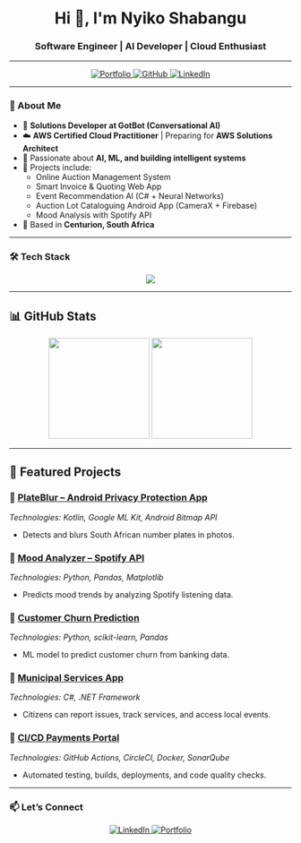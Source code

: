 <h1 align="center">Hi 👋, I'm Nyiko Shabangu</h1>
<h3 align="center">Software Engineer | AI Developer | Cloud Enthusiast</h3>

---

<p align="center">
  <a href="https://nyikoportfolio.vercel.app/">
    <img src="https://img.shields.io/badge/Portfolio-000000?style=for-the-badge&logo=vercel&logoColor=white" alt="Portfolio" />
  </a>
  <a href="https://github.com/AI-DEV-Nyiko">
    <img src="https://img.shields.io/badge/GitHub-181717?style=for-the-badge&logo=github&logoColor=white" alt="GitHub" />
  </a>
  <a href="https://www.linkedin.com/in/nyiko-shabangu/">
    <img src="https://img.shields.io/badge/LinkedIn-0A66C2?style=for-the-badge&logo=linkedin&logoColor=white" alt="LinkedIn" />
  </a>
</p>

---

### 🚀 About Me
- 💼 **Solutions Developer at GotBot (Conversational AI)**  
- ☁️ **AWS Certified Cloud Practitioner** | Preparing for **AWS Solutions Architect**  
- 🤖 Passionate about **AI, ML, and building intelligent systems**  
- 🔭 Projects include:  
  - Online Auction Management System  
  - Smart Invoice & Quoting Web App  
  - Event Recommendation AI (C# + Neural Networks)  
  - Auction Lot Cataloguing Android App (CameraX + Firebase)  
  - Mood Analysis with Spotify API  
- 📍 Based in **Centurion, South Africa**  

---

### 🛠️ Tech Stack
<p align="center">
  <img src="https://skillicons.dev/icons?i=react,nextjs,js,ts,nodejs,express,python,java,cs,androidstudio,aws,mysql,mongodb,firebase,docker,git,html,css" />
</p>

---

## 📊 GitHub Stats  

<div align="center">
  <img height="180em" src="https://github-readme-stats.vercel.app/api?username=nyiko-shabangu&show_icons=true&theme=radical&include_all_commits=true&count_private=true"/>
  <img height="180em" src="https://github-readme-stats.vercel.app/api/top-langs/?username=nyiko-shabangu&layout=compact&theme=radical"/>
</div>  

---

## 🌟 Featured Projects  

### 🔹 [PlateBlur – Android Privacy Protection App](https://github.com/Nyiko-Shabangu/PlateBlur)  
*Technologies: Kotlin, Google ML Kit, Android Bitmap API*  
- Detects and blurs South African number plates in photos.  

### 🔹 [Mood Analyzer – Spotify API](https://github.com/Nyiko-Shabangu/Mood-Analyser)  
*Technologies: Python, Pandas, Matplotlib*  
- Predicts mood trends by analyzing Spotify listening data.  

### 🔹 [Customer Churn Prediction](https://github.com/Nyiko-Shabangu/Churn-Prediction-Project)  
*Technologies: Python, scikit-learn, Pandas*  
- ML model to predict customer churn from banking data.  

### 🔹 [Municipal Services App](https://github.com/Nyiko-Shabangu/Municipal-Services-App)  
*Technologies: C#, .NET Framework*  
- Citizens can report issues, track services, and access local events.  

### 🔹 [CI/CD Payments Portal](https://github.com/Nyiko-Shabangu/Payments-Portal)  
*Technologies: GitHub Actions, CircleCI, Docker, SonarQube*  
- Automated testing, builds, deployments, and code quality checks.  

---

### 📫 Let’s Connect
<p align="center">
  <a href="https://www.linkedin.com/in/nyiko-shabangu/">
    <img src="https://img.shields.io/badge/LinkedIn-0A66C2?style=for-the-badge&logo=linkedin&logoColor=white" alt="LinkedIn" />
  </a>
  <a href="https://nyikoportfolio.vercel.app/">
    <img src="https://img.shields.io/badge/Portfolio-000000?style=for-the-badge&logo=vercel&logoColor=white" alt="Portfolio" />
  </a>
</p>
